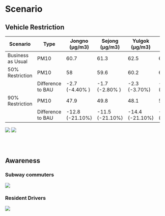 # Scenario
## Vehicle Restriction
| Scenario          	| Type              	| Jongno (µg/m3) 	| Sejong (µg/m3) 	| Yulgok (µg/m3) 	| Samil (µg/m3)   	| Pirun (µg/m3)  	|
|-------------------	|-------------------	|----------------	|----------------	|----------------	|---------	|---------	|
| Business as Usual 	| PM10              	| 60.7           	| 61.3           	| 62.5           	| 62.4    	| 63.6    	|
| 50% Restriction   	| PM10              	| 58             	| 59.6           	| 60.2           	| 61.2    	| 61.3    	|
|                   	| Difference to BAU 	| -2.7 (-4.40% )          	| -1.7 (-2.80% )           	| -2.3 (-3.70%)           	| -1.2  (-1.90%)   	| -2.3 (-3.60%)    	|
| 90% Restriction   	| PM10              	| 47.9           	| 49.8           	| 48.1           	| 51      	| 47.9    	|
|                   	| Difference to BAU 	| -12.8 (-21.10%)           	| -11.5 (-21.10%)          	| -14.4  (-21.10%)         	| -11.4 (-21.10%)   	| -15.7 (-21.10%)   	|


![](https://i.imgur.com/Kv0h220.jpg)
![](https://i.imgur.com/aIl15pZ.png)


<br><br>

## Awareness
### Subway commuters
![](https://i.imgur.com/62Axz54.png)


### Resident Drivers
![](https://i.imgur.com/Lb2pCtM.png)

<br><br>

